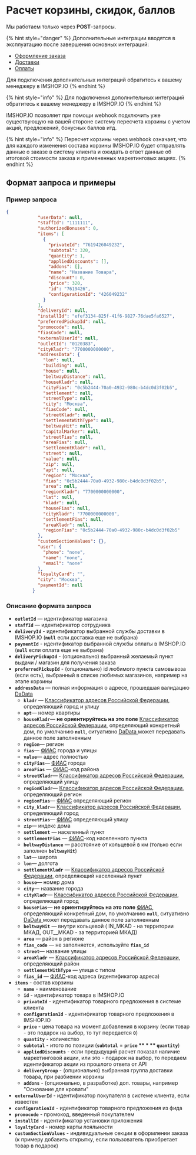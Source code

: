 # Расчет корзины, скидок, баллов

Мы работаем только через **POST**-запросы.

{% hint style="danger" %}
Дополнительные интеграции вводятся в эксплуатацию после завершения основных интеграций:

* [Оформление заказа](../../osnovnye-integracii/oformlenie-zakaza.md)
* [Доставки](../../osnovnye-integracii/dostavki.md)
* [Оплаты](../../osnovnye-integracii/oplaty.md)

Для подключения дополнительных интеграций обратитесь к вашему менеджеру в IMSHOP.IO
{% endhint %}

{% hint style="info" %}
Для подключения дополнительных интеграций обратитесь к вашему менеджеру в IMSHOP.IO​
{% endhint %}

IMSHOP.IO позволяет при помощи webhook подключить уже существующую на вашей стороне систему пересчета корзины с учетом акций, предложений, бонусных баллов итд.

{% hint style="info" %}
Пересчет корзины через webhook означает, что для каждого изменения состава корзины IMSHOP.IO будет отправлять данные о заказе в систему клиента и ожидать в ответ данные об итоговой стоимости заказа и примененных маркетинговых акциях.
{% endhint %}

## Формат запроса и примеры <a href="#format-zaprosa-i-primery" id="format-zaprosa-i-primery"></a>

### Пример запроса <a href="#primer-zaprosa" id="primer-zaprosa"></a>

```json
{
            "userData": null,
            "staffId": "1111111",
            "authorizedBonuses": 0,
            "items": [
              {
                "privateId": "7619426049232",
                "subtotal": 320,
                "quantity": 1,
                "appliedDiscounts": [],
                "addons": [],
                "name": "Название Товара",
                "discount": 0,
                "price": 320,
                "id": "7619426",
                "configurationId": "426049232"
              }
            ],
            "deliveryId": null,
            "installId": "efef3134-825f-41f6-9827-76dae5fa6527",
            "preferredPickupId": null,
            "promocode": null,
            "fiasCode": null,
            "externalUserId": null,
            "outletId": "0120383",
            "cityKladr": "7700000000000",
            "addressData": {
              "lon": null,
              "building": null,
              "house": null,
              "beltwayDistance": null,
              "houseKladr": null,
              "cityFias": "0c5b2444-70a0-4932-980c-b4dc0d3f02b5",
              "settlement": null,
              "streetType": null,
              "city": "Москва",
              "fiasCode": null,
              "streetKladr": null,
              "settlementWithType": null,
              "beltwayHit": null,
              "capitalMarker": null,
              "streetFias": null,
              "areaFias": null,
              "settlementKladr": null,
              "street": null,
              "value": null,
              "zip": null,
              "apt": null,
              "region": "Москва",
              "fias": "0c5b2444-70a0-4932-980c-b4dc0d3f02b5",
              "area": null,
              "regionKladr": "7700000000000",
              "lat": null,
              "kladr": null,
              "houseFias": null,
              "cityKladr": "7700000000000",
              "settlementFias": null,
              "areaKladr": null,
              "regionFias": "0c5b2444-70a0-4932-980c-b4dc0d3f02b5"
            },
            "customSectionValues": {},
            "user": {
              "phone": "none",
              "name": "none",
              "email": "none"
            },
            "loyaltyCard": "",
            "city": "Москва",
            "paymentId": null
          }
```

### Описание формата запроса

* **`outletId`** — идентификатор магазина
* **`staffId`** — идентификатор сотрудника
* **`deliveryId`** - идентификатор выбранной службы доставки в IMSHOP.IO (**`null`** если доставка еще не выбрана)
* **`paymentId`** - идентификатор выбранной службы оплаты в IMSHOP.IO (**`null`** если оплата еще не выбрана)
* **`deliveryPickupId`** - (опционально) выбранный желаемый пункт выдачи / магазин для получения заказа
* **`preferredPickupId`** - (опционально) id любимого пункта самовывоза (если есть),  выбранный в списке любимых магазинов, например на этапе корзины
* **`addressData`** — полная информация о адресе, прошедшая валидацию [DaData](https://dadata.ru/)
  * **`kladr`** — [Классификатор адресов Российской Федерации](https://www.alta.ru/fias/), определяющий  город и улицу
  * **`apt`**— номер квартиры
  * **`houseKladr`**— **не ориентируйтесь на это поле** [Классификатор адресов Российской Федерации](https://www.alta.ru/fias/), определяющий конкретный дом, по умолчанию **`null`**, ситуативно [DaData ](https://dadata.ru/)может передавать данное поле заполненным
  * **`region`**— регион
  * **`fias`**— [ФИАС](https://www.alta.ru/fias) города и улицы
  * **`value`**— адрес полностью
  * **`cityFias`**— [ФИАС](https://www.alta.ru/fias) города&#x20;
  * **`areaFias`** — [ФИАС](https://www.alta.ru/fias)-код района
  * **`streetKladr`**— [Классификатор адресов Российской Федерации](https://www.alta.ru/fias/), определяющий  улицу
  * **`regionKladr`**— [Классификатор адресов Российской Федерации](https://www.alta.ru/fias/), определяющий регион
  * **`regionFias`**— [ФИАС](https://www.alta.ru/fias) определяющий регион
  * **`city_kladr`**— [Классификатор адресов Российской Федерации](https://www.alta.ru/fias/), определяющий город
  * **`streetFias`**— [ФИАС](https://www.alta.ru/fias) определяющий улицу
  * **`zip`**— индекс дома
  * **`settlement`** — населенный пункт
  * **`settlementFias`** — [ФИАС](https://www.alta.ru/fias)-код населенного пункта
  * **`beltwayDistance`** — расстояние от кольцевой в км (только если заполнен **`beltwayHit`**)
  * **`lat`**— широта&#x20;
  * **`lon`**— долгота
  * **`settlementKladr`** — [Классификатор адресов Российской Федерации](https://www.alta.ru/fias/), определяющий населенный пункт
  * **`house`**— номер дома
  * **`city`**— название города
  * **`cityKladr`**— [Классификатор адресов Российской Федерации](https://www.alta.ru/fias/), определяющий город
  * **`houseFias`**— **не ориентируйтесь на это поле** [ФИАС](https://www.alta.ru/fias), определяющий конкретный дом, по умолчанию **`null`**, ситуативно [DaData ](https://dadata.ru/)может передавать данное поле заполненным
  * **`beltwayHit`** — внутри кольцевой ( IN_MKAD - на территории МКАД, OUT\__MKAD - за территорией МКАД)
  * **`area`** — район в регионе
  * **`fias_code`** — не заполняется, используйте **`fias_id`**
  * **`street`**— название улицы
  * **`areaKladr`** — [Классификатор адресов Российской Федерации](https://www.alta.ru/fias/), определяющий район
  * **`settlementWithType`** — улица с типом
  * **`fias_id`** — [ФИАС](https://www.alta.ru/fias)-код адреса (идентификатор адреса)
* **`items`** - состав корзины
  * **`name`** - наименование
  * **`id`** - идентификатор товара в IMSHOP.IO
  * **`privateId`** - идентификатор товарного предложения в системе клиента
  * **`configurationId`** - идентификатор товарного предложения в IMSHOP.IO
  * **`price`** - цена товара на момент добавления в корзину (если товар - это подарок на выбор, то тут передается **`0`**)
  * **`quantity`** - количество
  * **`subtotal`** - итого по позиции (**`subtotal`** = **`price` ** \* ** `quantity`**)
  * **`appliedDiscounts`** - если предыдущий расчет показал наличие маркетинговой акции, или это - подарок на выбор, то передаем идентификатор акции из прошлого ответа от API
  * **`deliveryGroup`** - (опционально) выбранная группа доставки товара, при разбиении корзины
  * **`addons`** - (опционально, в разработке) доп. товары, например "Основание для кровати"
* **`externalUserId`** - идентификатор покупателя в системе клиента, если известен
* **`configurationId`** - идентификатор товарного предложения из фида
* **`promocode`** - промокод, введенный покупателем
* **`installId`** - идентификатор установки приложения
* **`loyaltyCard`** - номер карты лояльности&#x20;
* **`customSectionValues`** - индивидуальные секции в оформлении заказа (к примеру добавить открытку, если пользователь приобретает товар в подарок)

